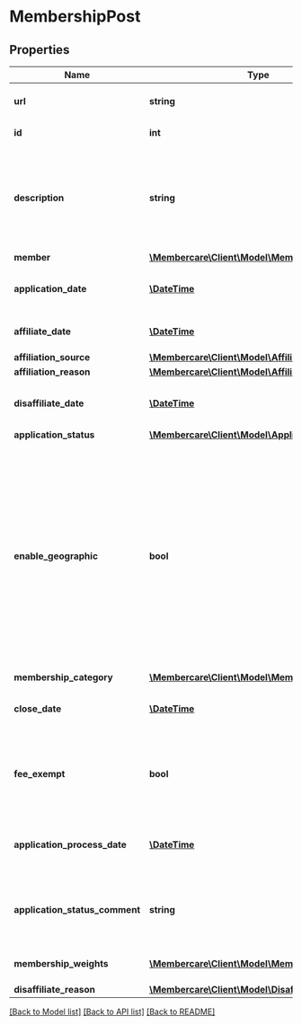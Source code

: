 # MembershipPost

## Properties
Name | Type | Description | Notes
------------ | ------------- | ------------- | -------------
**url** | **string** | The link to the current resource | [optional] 
**id** | **int** | The Id of the membership | [optional] 
**description** | **string** | The description of the membership.  This is usually a comment to the membership. | [optional] 
**member** | [**\Membercare\Client\Model\Member**](Member.md) |  | [optional] 
**application_date** | [**\DateTime**](\DateTime.md) | The application date of the membership | [optional] 
**affiliate_date** | [**\DateTime**](\DateTime.md) | The affiliate date of the membership | [optional] 
**affiliation_source** | [**\Membercare\Client\Model\AffiliationSource**](AffiliationSource.md) |  | [optional] 
**affiliation_reason** | [**\Membercare\Client\Model\AffiliationReason**](AffiliationReason.md) |  | [optional] 
**disaffiliate_date** | [**\DateTime**](\DateTime.md) | The disaffiliate date of the membership. | [optional] 
**application_status** | [**\Membercare\Client\Model\ApplicationStatus**](ApplicationStatus.md) |  | [optional] 
**enable_geographic** | **bool** | Indicates wether or not geographic is enable for the membership.  If true, then the membership will be updated when the members address change to another geographic enabled organization. | [optional] 
**membership_category** | [**\Membercare\Client\Model\MembershipCategory**](MembershipCategory.md) |  | [optional] 
**close_date** | [**\DateTime**](\DateTime.md) | Date when Membership got its end date | [optional] 
**fee_exempt** | **bool** | Indicates if this membership should not be invoiced (by Fee module) | [optional] 
**application_process_date** | [**\DateTime**](\DateTime.md) | Date when the application was processed | [optional] 
**application_status_comment** | **string** | Additional comment in regards to the application status | [optional] 
**membership_weights** | [**\Membercare\Client\Model\MembershipWeight[]**](MembershipWeight.md) | How many percent Member | [optional] 
**disaffiliate_reason** | [**\Membercare\Client\Model\DisaffiliateReason**](DisaffiliateReason.md) |  | [optional] 

[[Back to Model list]](../../README.md#documentation-for-models) [[Back to API list]](../../README.md#documentation-for-api-endpoints) [[Back to README]](../../README.md)

